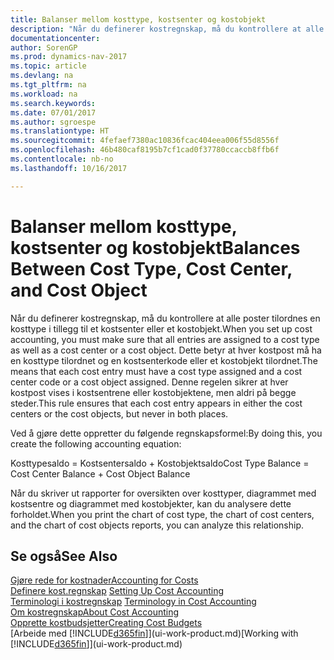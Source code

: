 ```yaml
---
title: Balanser mellom kosttype, kostsenter og kostobjekt
description: "Når du definerer kostregnskap, må du kontrollere at alle poster tilordnes en kosttype i tillegg til et kostsenter eller et kostobjekt. Dette betyr at hver kostpost må ha en kosttype tilordnet og en kostsenterkode eller et kostobjekt tilordnet. Denne regelen sikrer at hver kostpost vises i kostsentrene eller kostobjektene, men aldri på begge steder."
documentationcenter: 
author: SorenGP
ms.prod: dynamics-nav-2017
ms.topic: article
ms.devlang: na
ms.tgt_pltfrm: na
ms.workload: na
ms.search.keywords: 
ms.date: 07/01/2017
ms.author: sgroespe
ms.translationtype: HT
ms.sourcegitcommit: 4fefaef7380ac10836fcac404eea006f55d8556f
ms.openlocfilehash: 46b480caf8195b7cf1cad0f37780ccaccb8ffb6f
ms.contentlocale: nb-no
ms.lasthandoff: 10/16/2017

---
```

# <a name="balances-between-cost-type-cost-center-and-cost-object"></a><span data-ttu-id="071b0-105">Balanser mellom kosttype, kostsenter og kostobjekt</span><span class="sxs-lookup"><span data-stu-id="071b0-105">Balances Between Cost Type, Cost Center, and Cost Object</span></span>
<span data-ttu-id="071b0-106">Når du definerer kostregnskap, må du kontrollere at alle poster tilordnes en kosttype i tillegg til et kostsenter eller et kostobjekt.</span><span class="sxs-lookup"><span data-stu-id="071b0-106">When you set up cost accounting, you must make sure that all entries are assigned to a cost type as well as a cost center or a cost object.</span></span> <span data-ttu-id="071b0-107">Dette betyr at hver kostpost må ha en kosttype tilordnet og en kostsenterkode eller et kostobjekt tilordnet.</span><span class="sxs-lookup"><span data-stu-id="071b0-107">The means that each cost entry must have a cost type assigned and a cost center code or a cost object assigned.</span></span> <span data-ttu-id="071b0-108">Denne regelen sikrer at hver kostpost vises i kostsentrene eller kostobjektene, men aldri på begge steder.</span><span class="sxs-lookup"><span data-stu-id="071b0-108">This rule ensures that each cost entry appears in either the cost centers or the cost objects, but never in both places.</span></span>  

 <span data-ttu-id="071b0-109">Ved å gjøre dette oppretter du følgende regnskapsformel:</span><span class="sxs-lookup"><span data-stu-id="071b0-109">By doing this, you create the following accounting equation:</span></span>  

 <span data-ttu-id="071b0-110">Kosttypesaldo = Kostsentersaldo + Kostobjektsaldo</span><span class="sxs-lookup"><span data-stu-id="071b0-110">Cost Type Balance = Cost Center Balance + Cost Object Balance</span></span>  

 <span data-ttu-id="071b0-111">Når du skriver ut rapporter for oversikten over kosttyper, diagrammet med kostsentre og diagrammet med kostobjekter, kan du analysere dette forholdet.</span><span class="sxs-lookup"><span data-stu-id="071b0-111">When you print the chart of cost type, the chart of cost centers, and the chart of cost objects reports, you can analyze this relationship.</span></span>  

## <a name="see-also"></a><span data-ttu-id="071b0-112">Se også</span><span class="sxs-lookup"><span data-stu-id="071b0-112">See Also</span></span>  
[<span data-ttu-id="071b0-113">Gjøre rede for kostnader</span><span class="sxs-lookup"><span data-stu-id="071b0-113">Accounting for Costs</span></span>](finance-manage-cost-accounting.md)  
 <span data-ttu-id="071b0-114">[Definere kost.regnskap](finance-set-up-cost-accounting.md) </span><span class="sxs-lookup"><span data-stu-id="071b0-114">[Setting Up Cost Accounting](finance-set-up-cost-accounting.md) </span></span>  
 <span data-ttu-id="071b0-115">[Terminologi i kostregnskap](finance-terminology-in-cost-accounting.md) </span><span class="sxs-lookup"><span data-stu-id="071b0-115">[Terminology in Cost Accounting](finance-terminology-in-cost-accounting.md) </span></span>  
 [<span data-ttu-id="071b0-116">Om kostregnskap</span><span class="sxs-lookup"><span data-stu-id="071b0-116">About Cost Accounting</span></span>](finance-about-cost-accounting.md)  
 [<span data-ttu-id="071b0-117">Opprette kostbudsjetter</span><span class="sxs-lookup"><span data-stu-id="071b0-117">Creating Cost Budgets</span></span>](finance-create-cost-budgets.md)  
 <span data-ttu-id="071b0-118">[Arbeide med [!INCLUDE[d365fin](includes/d365fin_md.md)]](ui-work-product.md)</span><span class="sxs-lookup"><span data-stu-id="071b0-118">[Working with [!INCLUDE[d365fin](includes/d365fin_md.md)]](ui-work-product.md)</span></span>

